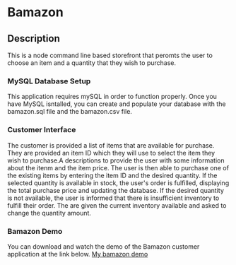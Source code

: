 # Bamazon

## Description

This is a node command line based storefront that peromts the user to choose an item and a quantity that they wish to purchase.

### MySQL Database Setup

This application requires mySQL in order to function properly. Once you have MySQL isntalled, you can create and populate your database with the bamazon.sql file and the bamazon.csv file.

### Customer Interface

The customer  is provided a list of items that are available for purchase. They are provided an item ID which they will use to select the item they wish to purchase.A descriptions to provide the user with some information about the itenm and the item price. The user is then able to purchase one of the existing items by entering the item ID and the desired quantity. If the selected quantity is available in stock, the user's order is fulfilled, displaying the total purchase price and updating the database. If the desired quantity is not available, the user is informed that there is insufficient inventory to fulfill their order. The are given the current inventory available and asked to change the quantity amount.



### Bamazon Demo

You can download and watch the demo of the Bamazon customer application at the link below. 
 [My bamazon demo](https://drive.google.com/file/d/1VVQOgf8KoYROjGaheEcfN_he1xmtI9bU/view)
